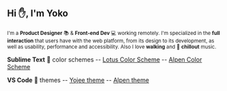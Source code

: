 
## Hi :hand:, I'm Yoko

<sub>I'm a **Product Designer** :books: & **Front-end Dev** :computer: working remotely. I'm specialized in the **full interaction** that users have with the web platform, from its design to its development, as well as usability, performance and accessibility. Also I love **walking** and :musical_note: **chillout** music.</sub>

**Sublime Text** :art: color schemes -- [Lotus Color Scheme](https://packagecontrol.io/packages/Lotus%20Color%20Scheme) -- [Alpen Color Scheme](https://packagecontrol.io/packages/Alpen%20Color%20Scheme)

**VS Code** :art: themes -- [Yojee theme](https://marketplace.visualstudio.com/items?itemName=Yoko-Luxelego.yojee) -- [Alpen theme](https://marketplace.visualstudio.com/items?itemName=Yoko-Luxelego.alpen)
